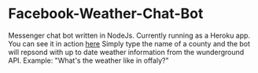 # Facebook-Weather-Chat-Bot

Messenger chat bot written in NodeJs. 
Currently running as a Heroku app. 
You can see it in action [here](https://www.facebook.com/irishweatherbot/)
Simply type the name of a county and the bot will repsond with up to date weather information from the wunderground API.
Example: "What's the weather like in offaly?"
